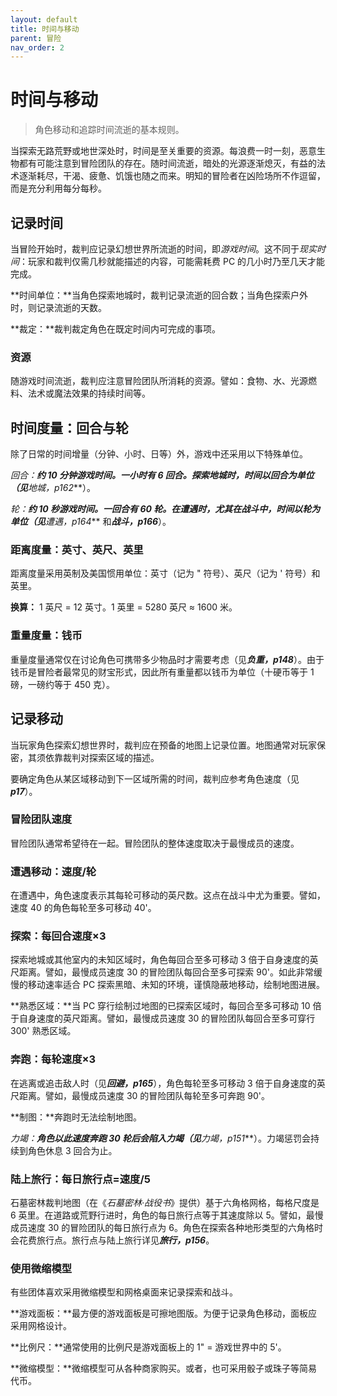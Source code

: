 ```yaml
---
layout: default
title: 时间与移动
parent: 冒险
nav_order: 2
---
```


# 时间与移动

> 角色移动和追踪时间流逝的基本规则。

当探索无路荒野或地世深处时，时间是至关重要的资源。每浪费一时一刻，恶意生物都有可能注意到冒险团队的存在。随时间流逝，暗处的光源逐渐熄灭，有益的法术逐渐耗尽，干渴、疲惫、饥饿也随之而来。明知的冒险者在凶险场所不作逗留，而是充分利用每分每秒。

## 记录时间

当冒险开始时，裁判应记录幻想世界所流逝的时间，即*游戏时间*。这不同于*现实时间*：玩家和裁判仅需几秒就能描述的内容，可能需耗费 PC 的几小时乃至几天才能完成。

**时间单位：**当角色探索地城时，裁判记录流逝的回合数；当角色探索户外时，则记录流逝的天数。

**裁定：**裁判裁定角色在既定时间内可完成的事项。

### 资源

随游戏时间流逝，裁判应注意冒险团队所消耗的资源。譬如：食物、水、光源燃料、法术或魔法效果的持续时间等。

## 时间度量：回合与轮

除了日常的时间增量（分钟、小时、日等）外，游戏中还采用以下特殊单位。

**回合：**约 10 分钟游戏时间。一小时有 6 回合。探索地城时，时间以回合为单位（见***地城，p162***）。

**轮：**约 10 秒游戏时间。一回合有 60 轮。在遭遇时，尤其在战斗中，时间以轮为单位（见***遭遇，p164*** 和***战斗，p166***）。

### 距离度量：英寸、英尺、英里

距离度量采用英制及美国惯用单位：英寸（记为 " 符号）、英尺（记为 ' 符号）和英里。

**换算：** 1 英尺 = 12 英寸。1 英里 = 5280 英尺 ≈ 1600 米。

### 重量度量：钱币

重量度量通常仅在讨论角色可携带多少物品时才需要考虑（见***负重，p148***）。由于钱币是冒险者最常见的财宝形式，因此所有重量都以钱币为单位（十硬币等于 1 磅，一磅约等于 450 克）。

## 记录移动

当玩家角色探索幻想世界时，裁判应在预备的地图上记录位置。地图通常对玩家保密，其须依靠裁判对探索区域的描述。

要确定角色从某区域移动到下一区域所需的时间，裁判应参考角色速度（见 ***p17***）。

### 冒险团队速度

冒险团队通常希望待在一起。冒险团队的整体速度取决于最慢成员的速度。

### 遭遇移动：速度/轮

在遭遇中，角色速度表示其每轮可移动的英尺数。这点在战斗中尤为重要。譬如，速度 40 的角色每轮至多可移动 40'。

### 探索：每回合速度×3

探索地城或其他室内的未知区域时，角色每回合至多可移动 3 倍于自身速度的英尺距离。譬如，最慢成员速度 30 的冒险团队每回合至多可探索 90'。如此非常缓慢的移动速率适合 PC 探索黑暗、未知的环境，谨慎隐蔽地移动，绘制地图进展。

**熟悉区域：**当 PC 穿行绘制过地图的已探索区域时，每回合至多可移动 10 倍于自身速度的英尺距离。譬如，最慢成员速度 30 的冒险团队每回合至多可穿行 300' 熟悉区域。

### 奔跑：每轮速度×3

在逃离或追击敌人时（见***回避，p165***），角色每轮至多可移动 3 倍于自身速度的英尺距离。譬如，最慢成员速度 30 的冒险团队每轮至多可奔跑 90'。

**制图：**奔跑时无法绘制地图。

**力竭：**角色以此速度奔跑 30 轮后会陷入力竭（见***力竭，p151***）。力竭惩罚会持续到角色休息 3 回合为止。

### 陆上旅行：每日旅行点=速度/5

石墓密林裁判地图（在《*石墓密林·战役书*》提供）基于六角格网格，每格尺度是 6 英里。在道路或荒野行进时，角色的每日旅行点等于其速度除以 5。譬如，最慢成员速度 30 的冒险团队的每日旅行点为 6。角色在探索各种地形类型的六角格时会花费旅行点。旅行点与陆上旅行详见***旅行，p156***。

### 使用微缩模型

有些团体喜欢采用微缩模型和网格桌面来记录探索和战斗。

**游戏面板：**最方便的游戏面板是可擦地图版。为便于记录角色移动，面板应采用网格设计。

**比例尺：**通常使用的比例尺是游戏面板上的 1" = 游戏世界中的 5'。

**微缩模型：**微缩模型可从各种商家购买。或者，也可采用骰子或珠子等简易代币。
